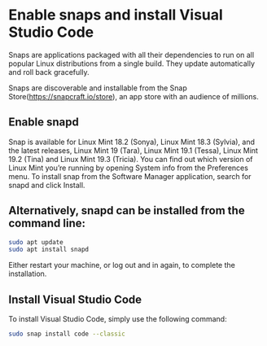 
# Enable snaps and install Visual Studio Code

Snaps are applications packaged with all their dependencies to run on all popular Linux distributions from a single build. They update automatically and roll back gracefully.

Snaps are discoverable and installable from the Snap Store(https://snapcraft.io/store), an app store with an audience of millions.


## Enable snapd
Snap is available for Linux Mint 18.2 (Sonya), Linux Mint 18.3 (Sylvia), and the latest releases, Linux Mint 19 (Tara), Linux Mint 19.1 (Tessa), Linux Mint 19.2 (Tina) and Linux Mint 19.3 (Tricia). You can find out which version of Linux Mint you’re running by opening System info from the Preferences menu. To install snap from the Software Manager application, search for snapd and click Install.

## Alternatively, snapd can be installed from the command line:
```bash
sudo apt update
sudo apt install snapd
```
Either restart your machine, or log out and in again, to complete the installation.

## Install Visual Studio Code
To install Visual Studio Code, simply use the following command:
```bash
sudo snap install code --classic
```

